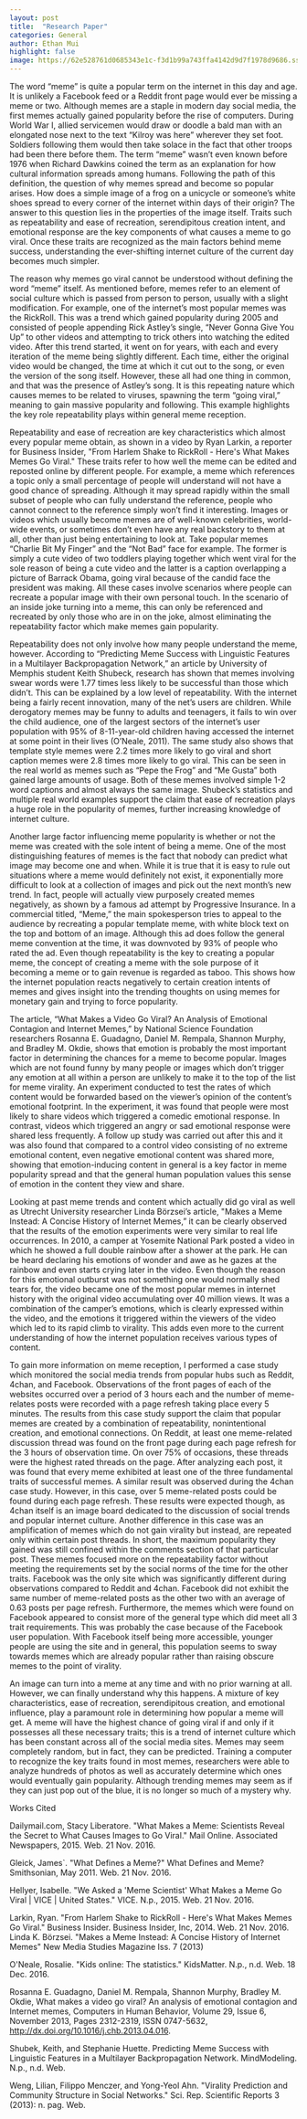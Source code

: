 ```yaml
---
layout: post
title:  "Research Paper"
categories: General
author: Ethan Mui
highlight: false
image: https://62e528761d0685343e1c-f3d1b99a743ffa4142d9d7f1978d9686.ssl.cf2.rackcdn.com/files/38926/width926/5cwx89t4-1389586191.jpg
---
```

The word “meme” is quite a popular term on the internet in this day and age. It is unlikely a Facebook feed or a Reddit front page would ever be missing a meme or two. Although memes are a staple in modern day social media, the first memes actually gained popularity before the rise of computers. During World War I, allied servicemen would draw or doodle a bald man with an elongated nose next to the text “Kilroy was here” wherever they set foot. Soldiers following them would then take solace in the fact that other troops had been there before them. The term “meme” wasn’t even known before 1976 when Richard Dawkins coined the term as an explanation for how cultural information spreads among humans. Following the path of this definition, the question of why memes spread and become so popular arises. How does a simple image of a frog on a unicycle or someone’s white shoes spread to every corner of the internet within days of their origin? The answer to this question lies in the properties of the image itself. Traits such as repeatability and ease of recreation, serendipitous creation intent, and emotional response are the key components of what causes a meme to go viral. Once these traits are recognized as the main factors behind meme success, understanding the ever-shifting internet culture of the current day becomes much simpler.

The reason why memes go viral cannot be understood without defining the word “meme” itself. As mentioned before, memes refer to an element of social culture which is passed from person to person, usually with a slight modification. For example, one of the internet’s most popular memes was the RickRoll. This was a trend which gained popularity during 2005 and consisted of people appending Rick Astley’s single, “Never Gonna Give You Up” to other videos and attempting to trick others into watching the edited video. After this trend started, it went on for years, with each and every iteration of the meme being slightly different. Each time, either the original video would be changed, the time at which it cut out to the song, or even the version of the song itself. However, these all had one thing in common, and that was the presence of Astley’s song. It is this repeating nature which causes memes to be related to viruses, spawning the term “going viral,” meaning to gain massive popularity and following. This example highlights the key role repeatability plays within general meme reception. 

Repeatability and ease of recreation are key characteristics which almost every popular meme obtain, as shown in a video by Ryan Larkin, a reporter for Business Insider, "From Harlem Shake to RickRoll - Here's What Makes Memes Go Viral." These traits refer to how well the meme can be edited and reposted online by different people. For example, a meme which references a topic only a small percentage of people will understand will not have a good chance of spreading. Although it may spread rapidly within the small subset of people who can fully understand the reference, people who cannot connect to the reference simply won’t find it interesting. Images or videos which usually become memes are of well-known celebrities, world-wide events, or sometimes don’t even have any real backstory to them at all, other than just being entertaining to look at. Take popular memes “Charlie Bit My Finger” and the “Not Bad” face for example. The former is simply a cute video of two toddlers playing together which went viral for the sole reason of being a cute video and the latter is a caption overlapping a picture of Barrack Obama, going viral because of the candid face the president was making. All these cases involve scenarios where people can recreate a popular image with their own personal touch. In the scenario of an inside joke turning into a meme, this can only be referenced and recreated by only those who are in on the joke, almost eliminating the repeatability factor which make memes gain popularity. 

Repeatability does not only involve how many people understand the meme, however. According to “Predicting Meme Success with Linguistic Features in a Multilayer Backpropagation Network,” an article by University of Memphis student Keith Shubeck, research has shown that memes involving swear words were 1.77 times less likely to be successful than those which didn’t. This can be explained by a low level of repeatability. With the internet being a fairly recent innovation, many of the net’s users are children. While derogatory memes may be funny to adults and teenagers, it fails to win over the child audience, one of the largest sectors of the internet’s user population with 95% of 8-11-year-old children having accessed the internet at some point in their lives (O’Neale, 2011). The same study also shows that template style memes were 2.2 times more likely to go viral and short caption memes were 2.8 times more likely to go viral. This can be seen in the real world as memes such as “Pepe the Frog” and “Me Gusta” both gained large amounts of usage. Both of these memes involved simple 1-2 word captions and almost always the same image. Shubeck’s statistics and multiple real world examples support the claim that ease of recreation plays a huge role in the popularity of memes, further increasing knowledge of internet culture. 
	
Another large factor influencing meme popularity is whether or not the meme was created with the sole intent of being a meme. One of the most distinguishing features of memes is the fact that nobody can predict what image may become one and when. While it is true that it is easy to rule out situations where a meme would definitely not exist, it exponentially more difficult to look at a collection of images and pick out the next month’s new trend. In fact, people will actually view purposely created memes negatively, as shown by a famous ad attempt by Progressive Insurance. In a commercial titled, “Meme,” the main spokesperson tries to appeal to the audience by recreating a popular template meme, with white block text on the top and bottom of an image. Although this ad does follow the general meme convention at the time, it was downvoted by 93% of people who rated the ad. Even though repeatability is the key to creating a popular meme, the concept of creating a meme with the sole purpose of it becoming a meme or to gain revenue is regarded as taboo. This shows how the internet population reacts negatively to certain creation intents of memes and gives insight into the trending thoughts on using memes for monetary gain and trying to force popularity.
	
The article, “What Makes a Video Go Viral? An Analysis of Emotional Contagion and Internet Memes,” by National Science Foundation researchers Rosanna E. Guadagno, Daniel M. Rempala, Shannon Murphy, and Bradley M. Okdie, shows that emotion is probably the most important factor in determining the chances for a meme to become popular. Images which are not found funny by many people or images which don’t trigger any emotion at all within a person are unlikely to make it to the top of the list for meme virality. An experiment conducted to test the rates of which content would be forwarded based on the viewer’s opinion of the content’s emotional footprint. In the experiment, it was found that people were most likely to share videos which triggered a comedic emotional response. In contrast, videos which triggered an angry or sad emotional response were shared less frequently. A follow up study was carried out after this and it was also found that compared to a control video consisting of no extreme emotional content, even negative emotional content was shared more, showing that emotion-inducing content in general is a key factor in meme popularity spread and that the general human population values this sense of emotion in the content they view and share.

Looking at past meme trends and content which actually did go viral as well as Utrecht University researcher Linda Börzsei’s article, "Makes a Meme Instead: A Concise History of Internet Memes,” it can be clearly observed that the results of the emotion experiments were very similar to real life occurrences. In 2010, a camper at Yosemite National Park posted a video in which he showed a full double rainbow after a shower at the park. He can be heard declaring his emotions of wonder and awe as he gazes at the rainbow and even starts crying later in the video. Even though the reason for this emotional outburst was not something one would normally shed tears for, the video became one of the most popular memes in internet history with the original video accumulating over 40 million views. It was a combination of the camper’s emotions, which is clearly expressed within the video, and the emotions it triggered within the viewers of the video which led to its rapid climb to virality. This adds even more to the current understanding of how the internet population receives various types of content. 

To gain more information on meme reception, I performed a case study which monitored the social media trends from popular hubs such as Reddit, 4chan, and Facebook. Observations of the front pages of each of the websites occurred over a period of 3 hours each and the number of meme-relates posts were recorded with a page refresh taking place every 5 minutes. The results from this case study support the claim that popular memes are created by a combination of repeatability, nonintentional creation, and emotional connections. On Reddit, at least one meme-related discussion thread was found on the front page during each page refresh for the 3 hours of observation time. On over 75% of occasions, these threads were the highest rated threads on the page. After analyzing each post, it was found that every meme exhibited at least one of the three fundamental traits of successful memes. A similar result was observed during the 4chan case study. However, in this case, over 5 meme-related posts could be found during each page refresh. These results were expected though, as 4chan itself is an image board dedicated to the discussion of social trends and popular internet culture. Another difference in this case was an amplification of memes which do not gain virality but instead, are repeated only within certain post threads. In short, the maximum popularity they gained was still confined within the comments section of that particular post. These memes focused more on the repeatability factor without meeting the requirements set by the social norms of the time for the other traits. Facebook was the only site which was significantly different during observations compared to Reddit and 4chan. Facebook did not exhibit the same number of meme-related posts as the other two with an average of 0.63 posts per page refresh. Furthermore, the memes which were found on Facebook appeared to consist more of the general type which did meet all 3 trait requirements. This was probably the case because of the Facebook user population. With Facebook itself being more accessible, younger people are using the site and in general, this population seems to sway towards memes which are already popular rather than raising obscure memes to the point of virality. 

An image can turn into a meme at any time and with no prior warning at all. However, we can finally understand why this happens. A mixture of key characteristics, ease of recreation, serendipitous creation, and emotional influence, play a paramount role in determining how popular a meme will get. A meme will have the highest chance of going viral if and only if it possesses all these necessary traits; this is a trend of internet culture which has been constant across all of the social media sites. Memes may seem completely random, but in fact, they can be predicted. Training a computer to recognize the key traits found in most memes, researchers were able to analyze hundreds of photos as well as accurately determine which ones would eventually gain popularity. Although trending memes may seem as if they can just pop out of the blue, it is no longer so much of a mystery why. 



Works Cited

Dailymail.com, Stacy Liberatore. "What Makes a Meme: Scientists Reveal the Secret to 
What Causes Images to Go Viral." Mail Online. Associated Newspapers, 2015. Web. 
21 Nov. 2016.

Gleick, James`. "What Defines a Meme?" What Defines and Meme? Smithsonian, May 2011. 
Web. 21 Nov. 2016. 

Hellyer, Isabelle. "We Asked a 'Meme Scientist' What Makes a Meme Go Viral | VICE | United 
States." VICE. N.p., 2015. Web. 21 Nov. 2016.

Larkin, Ryan. "From Harlem Shake to RickRoll - Here's What Makes Memes Go Viral." 
Business Insider. Business Insider, Inc, 2014. Web. 21 Nov. 2016. 
Linda K. Börzsei. "Makes a Meme Instead: A Concise History of Internet Memes" New Media 
Studies Magazine Iss. 7 (2013) 

O'Neale, Rosalie. "Kids online: The statistics." KidsMatter. N.p., n.d. Web. 18 Dec. 2016.

Rosanna E. Guadagno, Daniel M. Rempala, Shannon Murphy, Bradley M. Okdie, What makes 
a video go viral? An analysis of emotional contagion and Internet memes, Computers 
in Human Behavior, Volume 29, Issue 6, November 2013, Pages 2312-2319, ISSN 
0747-5632, http://dx.doi.org/10.1016/j.chb.2013.04.016.

Shubek, Keith, and Stephanie Huette. Predicting Meme Success with Linguistic Features in a 
Multilayer Backpropagation Network. MindModeling. N.p., n.d. Web.

Weng, Lilian, Filippo Menczer, and Yong-Yeol Ahn. "Virality Prediction and Community 
Structure in Social Networks." Sci. Rep. Scientific Reports 3 (2013): n. pag. Web.
